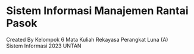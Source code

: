 # Sistem Informasi Manajemen Rantai Pasok
Created By Kelompok 6 Mata Kuliah Rekayasa Perangkat Luna (A)
<br>
Sistem Informasi 2023 UNTAN

